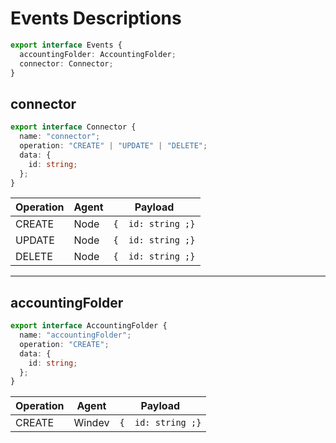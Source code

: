 # Events Descriptions

```ts
export interface Events {
  accountingFolder: AccountingFolder;
  connector: Connector;
}
```

## connector

```ts
export interface Connector {
  name: "connector";
  operation: "CREATE" | "UPDATE" | "DELETE";
  data: {
    id: string;
  };
}
```

| Operation  | Agent  | Payload  |
|---|---|---|
| CREATE  | Node  | ```{  id: string ;}```  |
| UPDATE  | Node  | ```{  id: string ;}```  |
| DELETE  | Node  | ```{  id: string ;}```  |

---

## accountingFolder

```ts
export interface AccountingFolder {
  name: "accountingFolder";
  operation: "CREATE";
  data: {
    id: string;
  };
}
```

| Operation  | Agent  | Payload  |
|---|---|---|
| CREATE  | Windev  | ```{  id: string ;}```  |
